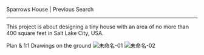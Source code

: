 Sparrows House | Previous Search

---

This project is about designing a tiny house with an area of no more than 400 square feet in Salt Lake City, USA.

Plan & 1:1 Drawings on the ground
![未命名-01](https://user-images.githubusercontent.com/90524185/134814314-08b73876-ba1e-4e21-9c4b-eaaf4c2e2207.png)
![未命名-02](https://user-images.githubusercontent.com/90524185/134814318-23fd5563-1b8b-49b9-a51c-81115c628e16.png)
